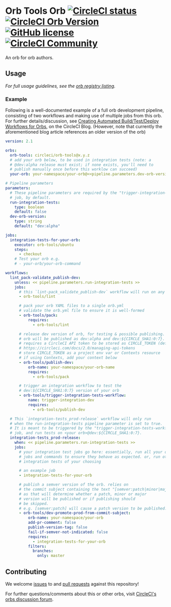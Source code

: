 # Orb Tools Orb [![CircleCI status](https://circleci.com/gh/CircleCI-Public/orb-tools-orb.svg "CircleCI status")](https://circleci.com/gh/CircleCI-Public/orb-tools-orb) [![CircleCI Orb Version](https://img.shields.io/badge/endpoint.svg?url=https://badges.circleci.io/orb/circleci/orb-tools)](https://circleci.com/orbs/registry/orb/circleci/orb-tools) [![GitHub license](https://img.shields.io/badge/license-MIT-blue.svg)](https://raw.githubusercontent.com/CircleCI-Public/orb-tools-orb/master/LICENSE) [![CircleCI Community](https://img.shields.io/badge/community-CircleCI%20Discuss-343434.svg)](https://discuss.circleci.com/c/ecosystem/orbs)

An orb for orb authors.

## Usage

_For full usage guidelines, see the [orb registry listing](http://circleci.com/orbs/registry/orb/circleci/orb-tools)._

### Example

Following is a well-documented example of a full orb development pipeline, consisting of two workflows and making use of multiple jobs from this orb. For further details/discussion, see [Creating Automated Build/Test/Deploy Workflows for Orbs](https://circleci.com/blog/creating-automated-build-test-and-deploy-workflows-for-orbs), on the CircleCI Blog. (However, note that currently the aforementioned blog article references an older version of the orb)

```yaml
version: 2.1

orbs:
  orb-tools: circleci/orb-tools@x.y.z
  # add your orb below, to be used in integration tests (note: a
  # @dev:alpha release must exist; if none exists, you'll need to
  # publish manually once before this worklow can succeed)
  your-orb: your-namespace/your-orb@<<pipeline.parameters.dev-orb-version>>

# Pipeline parameters
parameters:
  # These pipeline parameters are required by the "trigger-integration-tests-workflow"
  # job, by default.
  run-integration-tests:
    type: boolean
    default: false
  dev-orb-version:
    type: string
    default: "dev:alpha"

jobs:
  integration-tests-for-your-orb:
    executor: orb-tools/ubuntu
    steps:
      - checkout
    # Test your orb e.g.
    # - your-orb/your-orb-command

workflows:
  lint_pack-validate_publish-dev:
    unless: << pipeline.parameters.run-integration-tests >>
    jobs:
      # this `lint-pack_validate_publish-dev` workflow will run on any commit
      - orb-tools/lint

      # pack your orb YAML files to a single orb.yml
      # validate the orb.yml file to ensure it is well-formed
      - orb-tools/pack:
          requires:
            - orb-tools/lint

      # release dev version of orb, for testing & possible publishing.
      # orb will be published as dev:alpha and dev:${CIRCLE_SHA1:0:7}.
      # requires a CircleCI API token to be stored as CIRCLE_TOKEN (default)
      # https://circleci.com/docs/2.0/managing-api-tokens
      # store CIRCLE_TOKEN as a project env var or Contexts resource
      # if using Contexts, add your context below
      - orb-tools/publish-dev:
          orb-name: your-namespace/your-orb-name
          requires:
            - orb-tools/pack

      # trigger an integration workflow to test the
      # dev:${CIRCLE_SHA1:0:7} version of your orb
      - orb-tools/trigger-integration-tests-workflow:
          name: trigger-integration-dev
          requires:
            - orb-tools/publish-dev

  # This `integration-tests_prod-release` workflow will only run
  # when the run-integration-tests pipeline parameter is set to true.
  # It is meant to be triggered by the "trigger-integration-tests-workflow"
  # job, and run tests on <your orb>@dev:${CIRCLE_SHA1:0:7}.
  integration-tests_prod-release:
    when: << pipeline.parameters.run-integration-tests >>
    jobs:
      # your integration test jobs go here: essentially, run all your orb's
      # jobs and commands to ensure they behave as expected. or, run other
      # integration tests of your choosing

      # an example job
      - integration-tests-for-your-orb

      # publish a semver version of the orb. relies on
      # the commit subject containing the text "[semver:patch|minor|major|skip]"
      # as that will determine whether a patch, minor or major
      # version will be published or if publishing should
      # be skipped.
      # e.g. [semver:patch] will cause a patch version to be published.
      - orb-tools/dev-promote-prod-from-commit-subject:
          orb-name: your-namespace/your-orb
          add-pr-comment: false
          publish-version-tag: false
          fail-if-semver-not-indicated: false
          requires:
            - integration-tests-for-your-orb
          filters:
            branches:
              only: master

```

## Contributing

We welcome [issues](https://github.com/CircleCI-Public/orb-tools-orb/issues) to and [pull requests](https://github.com/CircleCI-Public/orb-tools-orb/pulls) against this repository!

For further questions/comments about this or other orbs, visit [CircleCI's orbs discussion forum](https://discuss.circleci.com/c/ecosystem/orbs).
